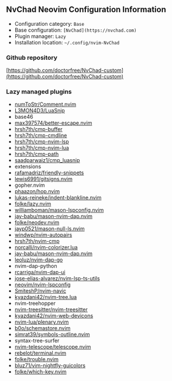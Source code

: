 ## NvChad Neovim Configuration Information

- Configuration category: `Base`
- Base configuration:     `[NvChad](https://nvchad.com)`
- Plugin manager:         `Lazy`
- Installation location:  `~/.config/nvim-NvChad`

### Github repository

[https://github.com/doctorfree/NvChad-custom](https://github.com/doctorfree/NvChad-custom)

### Lazy managed plugins

- [numToStr/Comment.nvim](https://github.com/numToStr/Comment.nvim)
- [L3MON4D3/LuaSnip](https://github.com/L3MON4D3/LuaSnip)
- base46
- [max397574/better-escape.nvim](https://github.com/max397574/better-escape.nvim)
- [hrsh7th/cmp-buffer](https://github.com/hrsh7th/cmp-buffer)
- [hrsh7th/cmp-cmdline](https://github.com/hrsh7th/cmp-cmdline)
- [hrsh7th/cmp-nvim-lsp](https://github.com/hrsh7th/cmp-nvim-lsp)
- [hrsh7th/cmp-nvim-lua](https://github.com/hrsh7th/cmp-nvim-lua)
- [hrsh7th/cmp-path](https://github.com/hrsh7th/cmp-path)
- [saadparwaiz1/cmp_luasnip](https://github.com/saadparwaiz1/cmp_luasnip)
- extensions
- [rafamadriz/friendly-snippets](https://github.com/rafamadriz/friendly-snippets)
- [lewis6991/gitsigns.nvim](https://github.com/lewis6991/gitsigns.nvim)
- gopher.nvim
- [phaazon/hop.nvim](https://github.com/phaazon/hop.nvim)
- [lukas-reineke/indent-blankline.nvim](https://github.com/lukas-reineke/indent-blankline.nvim)
- [folke/lazy.nvim](https://github.com/folke/lazy.nvim)
- [williamboman/mason-lspconfig.nvim](https://github.com/williamboman/mason-lspconfig.nvim)
- [jay-babu/mason-nvim-dap.nvim](https://github.com/jay-babu/mason-nvim-dap.nvim)
- [folke/neodev.nvim](https://github.com/folke/neodev.nvim)
- [jayp0521/mason-null-ls.nvim](https://github.com/jayp0521/mason-null-ls.nvim)
- [windwp/nvim-autopairs](https://github.com/windwp/nvim-autopairs)
- [hrsh7th/nvim-cmp](https://github.com/hrsh7th/nvim-cmp)
- [norcalli/nvim-colorizer.lua](https://github.com/norcalli/nvim-colorizer.lua)
- [jay-babu/mason-nvim-dap.nvim](https://github.com/jay-babu/mason-nvim-dap.nvim)
- [leoluz/nvim-dap-go](https://github.com/leoluz/nvim-dap-go)
- nvim-dap-python
- [rcarriga/nvim-dap-ui](https://github.com/rcarriga/nvim-dap-ui)
- [jose-elias-alvarez/nvim-lsp-ts-utils](https://github.com/jose-elias-alvarez/nvim-lsp-ts-utils)
- [neovim/nvim-lspconfig](https://github.com/neovim/nvim-lspconfig)
- [SmiteshP/nvim-navic](https://github.com/SmiteshP/nvim-navic)
- [kyazdani42/nvim-tree.lua](https://github.com/kyazdani42/nvim-tree.lua)
- nvim-treehopper
- [nvim-treesitter/nvim-treesitter](https://github.com/nvim-treesitter/nvim-treesitter)
- [kyazdani42/nvim-web-devicons](https://github.com/kyazdani42/nvim-web-devicons)
- [nvim-lua/plenary.nvim](https://github.com/nvim-lua/plenary.nvim)
- [b0o/schemastore.nvim](https://github.com/b0o/schemastore.nvim)
- [simrat39/symbols-outline.nvim](https://github.com/simrat39/symbols-outline.nvim)
- syntax-tree-surfer
- [nvim-telescope/telescope.nvim](https://github.com/nvim-telescope/telescope.nvim)
- [rebelot/terminal.nvim](https://github.com/rebelot/terminal.nvim)
- [folke/trouble.nvim](https://github.com/folke/trouble.nvim)
- [bluz71/vim-nightfly-guicolors](https://github.com/bluz71/vim-nightfly-guicolors)
- [folke/which-key.nvim](https://github.com/folke/which-key.nvim)
